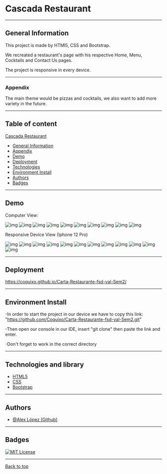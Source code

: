 # Cascada Restaurant
***

## General Information

This project is made by HTMl5, CSS and Bootstrap.

We recreated a restaurant's page with his respective Home, Menu, Cocktails and Contact Us pages.
 
The project is responsive in every device.
***
### Appendix

The main theme would be pizzas and cocktails, we also want to add more variety in the future.
***
## Table of content
 [Cascada Restaurant](#cascada-restaurant)

- [General Information](#general-information)   
- [Appendix](#appendix)   
- [Demo](#demo)   
- [Deployment](#deployment)   
- [Technologies](#technologies-and-library)   
- [Environment Install](#environment-install)   
- [Authors](#authors)   
- [Badges](#badges)   

***
## Demo
Computer View:

![img](/Carta-Restaurante-fsd-val-Sem2/images/Screenshots/Computer-View/Home-1.PNG)
![img](/Carta-Restaurante-fsd-val-Sem2/images/Screenshots/Computer-View/Home-2.PNG)
![img](/Carta-Restaurante-fsd-val-Sem2/images/Screenshots/Computer-View/Home-3.PNG)
![img](/Carta-Restaurante-fsd-val-Sem2/images/Screenshots/Computer-View/Home-4.PNG)
![img](/Carta-Restaurante-fsd-val-Sem2/images/Screenshots/Computer-View/Home-5.PNG)
![img](/Carta-Restaurante-fsd-val-Sem2/images/Screenshots/Computer-View/Menu-1.PNG)
![img](/Carta-Restaurante-fsd-val-Sem2/images/Screenshots/Computer-View/Menu-2.PNG)
![img](/Carta-Restaurante-fsd-val-Sem2/images/Screenshots/Computer-View/Menu-3.PNG)
![img](/Carta-Restaurante-fsd-val-Sem2/images/Screenshots/Computer-View/Cocktails-1.PNG)
![img](/Carta-Restaurante-fsd-val-Sem2/images/Screenshots/Computer-View/Contact-Us-1.PNG)

Responsive Device View (Iphone 12 Pro)

![img](/Carta-Restaurante-fsd-val-Sem2/images/Screenshots/Responsive-view/Home-R-1.PNG)
![img](/Carta-Restaurante-fsd-val-Sem2/images/Screenshots/Responsive-view/Home-R-2.PNG)
![img](/Carta-Restaurante-fsd-val-Sem2/images/Screenshots/Responsive-view/Home-R-3.PNG)
![img](/Carta-Restaurante-fsd-val-Sem2/images/Screenshots/Responsive-view/Menu-R-1.PNG)
![img](/Carta-Restaurante-fsd-val-Sem2/images/Screenshots/Responsive-view/Menu-R-2.PNG)
![img](/Carta-Restaurante-fsd-val-Sem2/images/Screenshots/Responsive-view/Menu-R-3.PNG)
![img](/Carta-Restaurante-fsd-val-Sem2/images/Screenshots/Responsive-view/Menu-R-4.PNG)
![img](/Carta-Restaurante-fsd-val-Sem2/images/Screenshots/Responsive-view/Cocktails-R-1.PNG)
![img](/Carta-Restaurante-fsd-val-Sem2/images/Screenshots/Responsive-view/Cocktails-R-2.PNG)
![img](/Carta-Restaurante-fsd-val-Sem2/images/Screenshots/Responsive-view/Cocktails-R-3.PNG)
![img](/Carta-Restaurante-fsd-val-Sem2/images/Screenshots/Responsive-view/Cocktails-R-4.PNG)
![img](/Carta-Restaurante-fsd-val-Sem2/images/Screenshots/Responsive-view/Contact-Us-R-1.PNG)
***
## Deployment

https://coquixo.github.io/Carta-Restaurante-fsd-val-Sem2/
***

## Environment Install

-In order to start the project in our device we have to copy this link: "https://github.com/Coquixo/Carta-Restaurante-fsd-val-Sem2.git"

-Then open our console in our IDE, insert "git clone" then paste the link and enter.

-Don't forget to work in the correct directory
***
##  Technologies and library
-   [HTML5](https://html5.org/)
-   [CSS](https://www.w3.org/Style/CSS/Overview.en.html)
-   [Bootstrap](https://getbootstrap.com/)

***
## Authors

- [@Alex López (Github)](https://github.com/Coquixo)
***
## Badges

[![MIT License](https://img.shields.io/badge/License-MIT-green.svg)](https://choosealicense.com/licenses/mit/)
***
[Back to top](#appendix)